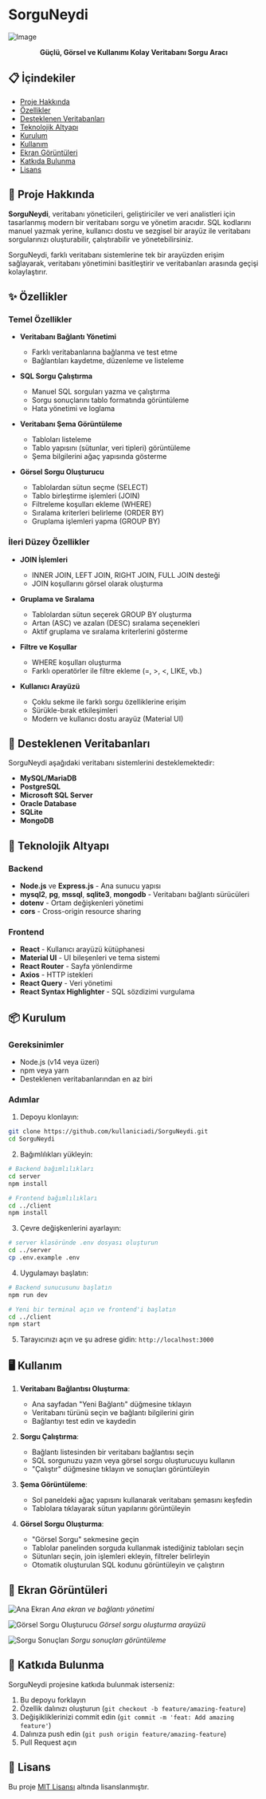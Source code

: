 # SorguNeydi

![Image](https://github.com/user-attachments/assets/91688456-7754-4c84-8782-84fcfc953d5b)

<p align="center">
  <strong>Güçlü, Görsel ve Kullanımı Kolay Veritabanı Sorgu Aracı</strong>
</p>

## 📋 İçindekiler

- [Proje Hakkında](#-proje-hakkında)
- [Özellikler](#-özellikler)
- [Desteklenen Veritabanları](#-desteklenen-veritabanları)
- [Teknolojik Altyapı](#-teknolojik-altyapı)
- [Kurulum](#-kurulum)
- [Kullanım](#-kullanım)
- [Ekran Görüntüleri](#-ekran-görüntüleri)
- [Katkıda Bulunma](#-katkıda-bulunma)
- [Lisans](#-lisans)

## 🚀 Proje Hakkında

**SorguNeydi**, veritabanı yöneticileri, geliştiriciler ve veri analistleri için tasarlanmış modern bir veritabanı sorgu ve yönetim aracıdır. SQL kodlarını manuel yazmak yerine, kullanıcı dostu ve sezgisel bir arayüz ile veritabanı sorgularınızı oluşturabilir, çalıştırabilir ve yönetebilirsiniz.

SorguNeydi, farklı veritabanı sistemlerine tek bir arayüzden erişim sağlayarak, veritabanı yönetimini basitleştirir ve veritabanları arasında geçişi kolaylaştırır.

## ✨ Özellikler

### Temel Özellikler

- **Veritabanı Bağlantı Yönetimi**
  - Farklı veritabanlarına bağlanma ve test etme
  - Bağlantıları kaydetme, düzenleme ve listeleme

- **SQL Sorgu Çalıştırma**
  - Manuel SQL sorguları yazma ve çalıştırma
  - Sorgu sonuçlarını tablo formatında görüntüleme
  - Hata yönetimi ve loglama

- **Veritabanı Şema Görüntüleme**
  - Tabloları listeleme
  - Tablo yapısını (sütunlar, veri tipleri) görüntüleme
  - Şema bilgilerini ağaç yapısında gösterme

- **Görsel Sorgu Oluşturucu**
  - Tablolardan sütun seçme (SELECT)
  - Tablo birleştirme işlemleri (JOIN)
  - Filtreleme koşulları ekleme (WHERE)
  - Sıralama kriterleri belirleme (ORDER BY)
  - Gruplama işlemleri yapma (GROUP BY)

### İleri Düzey Özellikler

- **JOIN İşlemleri**
  - INNER JOIN, LEFT JOIN, RIGHT JOIN, FULL JOIN desteği
  - JOIN koşullarını görsel olarak oluşturma

- **Gruplama ve Sıralama**
  - Tablolardan sütun seçerek GROUP BY oluşturma
  - Artan (ASC) ve azalan (DESC) sıralama seçenekleri
  - Aktif gruplama ve sıralama kriterlerini gösterme

- **Filtre ve Koşullar**
  - WHERE koşulları oluşturma
  - Farklı operatörler ile filtre ekleme (=, >, <, LIKE, vb.)

- **Kullanıcı Arayüzü**
  - Çoklu sekme ile farklı sorgu özelliklerine erişim
  - Sürükle-bırak etkileşimleri
  - Modern ve kullanıcı dostu arayüz (Material UI)

## 💾 Desteklenen Veritabanları

SorguNeydi aşağıdaki veritabanı sistemlerini desteklemektedir:

- **MySQL/MariaDB**
- **PostgreSQL**
- **Microsoft SQL Server**
- **Oracle Database**
- **SQLite**
- **MongoDB**

## 🔧 Teknolojik Altyapı

### Backend
- **Node.js** ve **Express.js** - Ana sunucu yapısı
- **mysql2**, **pg**, **mssql**, **sqlite3**, **mongodb** - Veritabanı bağlantı sürücüleri
- **dotenv** - Ortam değişkenleri yönetimi
- **cors** - Cross-origin resource sharing

### Frontend
- **React** - Kullanıcı arayüzü kütüphanesi
- **Material UI** - UI bileşenleri ve tema sistemi
- **React Router** - Sayfa yönlendirme
- **Axios** - HTTP istekleri
- **React Query** - Veri yönetimi
- **React Syntax Highlighter** - SQL sözdizimi vurgulama

## 📦 Kurulum

### Gereksinimler
- Node.js (v14 veya üzeri)
- npm veya yarn
- Desteklenen veritabanlarından en az biri

### Adımlar

1. Depoyu klonlayın:
```bash
git clone https://github.com/kullaniciadi/SorguNeydi.git
cd SorguNeydi
```

2. Bağımlılıkları yükleyin:
```bash
# Backend bağımlılıkları
cd server
npm install

# Frontend bağımlılıkları
cd ../client
npm install
```

3. Çevre değişkenlerini ayarlayın:
```bash
# server klasöründe .env dosyası oluşturun
cd ../server
cp .env.example .env
```

4. Uygulamayı başlatın:
```bash
# Backend sunucusunu başlatın
npm run dev

# Yeni bir terminal açın ve frontend'i başlatın
cd ../client
npm start
```

5. Tarayıcınızı açın ve şu adrese gidin: `http://localhost:3000`

## 🖥️ Kullanım

1. **Veritabanı Bağlantısı Oluşturma**:
   - Ana sayfadan "Yeni Bağlantı" düğmesine tıklayın
   - Veritabanı türünü seçin ve bağlantı bilgilerini girin
   - Bağlantıyı test edin ve kaydedin

2. **Sorgu Çalıştırma**:
   - Bağlantı listesinden bir veritabanı bağlantısı seçin
   - SQL sorgunuzu yazın veya görsel sorgu oluşturucuyu kullanın
   - "Çalıştır" düğmesine tıklayın ve sonuçları görüntüleyin

3. **Şema Görüntüleme**:
   - Sol paneldeki ağaç yapısını kullanarak veritabanı şemasını keşfedin
   - Tablolara tıklayarak sütun yapılarını görüntüleyin

4. **Görsel Sorgu Oluşturma**:
   - "Görsel Sorgu" sekmesine geçin
   - Tablolar panelinden sorguda kullanmak istediğiniz tabloları seçin
   - Sütunları seçin, join işlemleri ekleyin, filtreler belirleyin
   - Otomatik oluşturulan SQL kodunu görüntüleyin ve çalıştırın

## 📸 Ekran Görüntüleri

![Ana Ekran](./docs/images/main-screen.png)
*Ana ekran ve bağlantı yönetimi*

![Görsel Sorgu Oluşturucu](./docs/images/query-builder.png)
*Görsel sorgu oluşturma arayüzü*

![Sorgu Sonuçları](./docs/images/query-results.png)
*Sorgu sonuçları görüntüleme*

## 🤝 Katkıda Bulunma

SorguNeydi projesine katkıda bulunmak isterseniz:

1. Bu depoyu forklayın
2. Özellik dalınızı oluşturun (`git checkout -b feature/amazing-feature`)
3. Değişikliklerinizi commit edin (`git commit -m 'feat: Add amazing feature'`)
4. Dalınıza push edin (`git push origin feature/amazing-feature`)
5. Pull Request açın

## 📄 Lisans

Bu proje [MIT Lisansı](LICENSE) altında lisanslanmıştır.
